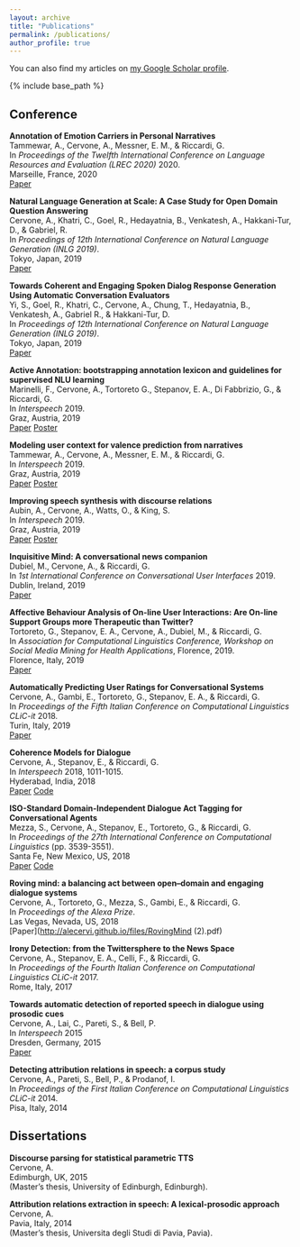 ```yaml
---
layout: archive
title: "Publications"
permalink: /publications/
author_profile: true
---
```


  You can also find my articles on [my Google Scholar profile](https://scholar.google.it/citations?user=o4OksrQAAAAJ&hl=en "Scholar").


{% include base_path %}

## Conference

<strong>Annotation of Emotion Carriers in Personal Narratives</strong> <br />
Tammewar, A., Cervone, A., Messner, E. M., & Riccardi, G. <br />
In <i>Proceedings of the Twelfth International Conference on Language Resources and Evaluation (LREC 2020)</i> 2020. <br />
Marseille, France, 2020 <br />
[Paper](http://alecervi.github.io/files/LRECEmotionCarrierAnnotation.pdf)

<strong>Natural Language Generation at Scale: A Case Study for Open Domain Question Answering </strong> <br />
Cervone, A., Khatri, C., Goel, R., Hedayatnia, B., Venkatesh, A., Hakkani-Tur, D., & Gabriel, R. <br />
In <i> Proceedings of 12th International Conference on Natural Language Generation (INLG 2019)</i>. <br />
Tokyo, Japan, 2019 <br />
[Paper](http://alecervi.github.io/files/NLG_at_scale_final.pdf)

<strong>Towards Coherent and Engaging Spoken Dialog Response Generation Using Automatic Conversation Evaluators </strong> <br />
Yi, S., Goel, R., Khatri, C., Cervone, A., Chung, T., Hedayatnia, B., Venkatesh, A., Gabriel R., & Hakkani-Tur, D. <br /> 
In <i> Proceedings of 12th International Conference on Natural Language Generation (INLG 2019)</i>. <br />
Tokyo, Japan, 2019 <br />
[Paper](http://alecervi.github.io/files/Towards_Coherent_and_Engaging_Spoken_Dialog_Response_Generation.pdf)

<strong>Active Annotation: bootstrapping annotation lexicon and guidelines for supervised NLU learning </strong> <br />
Marinelli, F., Cervone, A., Tortoreto G., Stepanov, E. A., Di Fabbrizio, G., & Riccardi, G. <br /> 
In <i>Interspeech</i> 2019. <br />
Graz, Austria, 2019 <br />
[Paper](http://alecervi.github.io/files/2537.pdf) [Poster](http://alecervi.github.io/files/IS19_AA_Poster_final_.pdf)

<strong>Modeling user context for valence prediction from narratives </strong> <br />
Tammewar, A., Cervone, A., Messner, E. M., & Riccardi, G.  <br />
In <i>Interspeech</i> 2019. <br />
Graz, Austria, 2019 <br />
[Paper](http://alecervi.github.io/files/2489.pdf) [Poster](http://alecervi.github.io/files/ppt3.pdf)

<strong>Improving speech synthesis with discourse relations </strong> <br />
Aubin, A., Cervone, A., Watts, O., & King, S. <br />
In <i>Interspeech</i> 2019. <br />
Graz, Austria, 2019 <br />
[Paper](http://alecervi.github.io/files/1945.pdf) [Poster](https://alecervi.github.io/files/Poster_PowerPoint_Version_2019-09-10.pdf)

<strong>Inquisitive Mind: A conversational news companion </strong> <br />
Dubiel, M., Cervone, A., & Riccardi, G. <br />
In <i>1st International Conference on Conversational User Interfaces</i> 2019. <br />
Dublin, Ireland, 2019 <br />
[Paper](http://alecervi.github.io/files/Dubiel_etal_CUI_2019_Inquisitive_mind_a_conversational_news_companion.pdf)

<strong>Affective Behaviour Analysis of On-line User Interactions: Are On-line Support Groups more Therapeutic than Twitter? </strong> <br />
Tortoreto, G., Stepanov, E. A., Cervone, A., Dubiel, M., & Riccardi, G. <br />
In <i>Association for Computational Linguistics Conference, Workshop on Social Media Mining for Health Applications</i>, Florence, 2019. <br />
Florence, Italy, 2019 <br />
[Paper](http://alecervi.github.io/files/W19-3211.pdf)

<strong>Automatically Predicting User Ratings for Conversational Systems </strong> <br />
Cervone, A., Gambi, E., Tortoreto, G., Stepanov, E. A., & Riccardi, G. <br />
In <i>Proceedings of the Fifth Italian Conference on Computational Linguistics CLiC-it</i> 2018. <br />
Turin, Italy, 2019 <br />
[Paper](http://alecervi.github.io/files/paper32.pdf)

<strong>Coherence Models for Dialogue </strong> <br />
Cervone, A., Stepanov, E., & Riccardi, G. <br />
In <i>Interspeech</i> 2018, 1011-1015. <br />
Hyderabad, India, 2018 <br />
[Paper](http://alecervi.github.io/files/2446.pdf) [Code](https://github.com/alecervi/Coherence-models-for-dialogue)
  
<strong>ISO-Standard Domain-Independent Dialogue Act Tagging for Conversational Agents </strong> <br />
Mezza, S., Cervone, A., Stepanov, E., Tortoreto, G., & Riccardi, G. <br />
In <i>Proceedings of the 27th International Conference on Computational Linguistics</i> (pp. 3539-3551). <br />
Santa Fe, New Mexico, US, 2018 <br />
[Paper](http://alecervi.github.io/files/C18-1300.pdf) [Code](https://github.com/ColingPaper2018/DialogueAct-Tagger)

<strong>Roving mind: a balancing act between open–domain and engaging dialogue systems </strong> <br />
Cervone, A., Tortoreto, G., Mezza, S., Gambi, E., & Riccardi, G. <br />
In <i>Proceedings of the Alexa Prize</i>. <br />
Las Vegas, Nevada, US, 2018 <br />
[Paper](http://alecervi.github.io/files/RovingMind (2).pdf)

<strong>Irony Detection: from the Twittersphere to the News Space </strong> <br />
Cervone, A., Stepanov, E. A., Celli, F., & Riccardi, G. <br />
In <i>Proceedings of the Fourth Italian Conference on Computational Linguistics CLiC-it</i> 2017. <br />
Rome, Italy, 2017

<strong>Towards automatic detection of reported speech in dialogue using prosodic cues </strong> <br />
Cervone, A., Lai, C., Pareti, S., & Bell, P. <br />
In <i>Interspeech</i> 2015 <br />
Dresden, Germany, 2015 <br />
[Paper](http://alecervi.github.io/files/cervone2015quotes.pdf)

<strong>Detecting attribution relations in speech: a corpus study </strong> <br />
Cervone, A., Pareti, S., Bell, P., & Prodanof, I. <br />
In <i>Proceedings of the First Italian Conference on Computational Linguistics CLiC-it</i> 2014. <br />
Pisa, Italy, 2014
  

## Dissertations

<strong>Discourse parsing for statistical parametric TTS </strong> <br />
Cervone, A. <br />
Edimburgh, UK, 2015 <br />
(Master’s thesis, University of Edinburgh, Edinburgh).

<strong>Attribution relations extraction in speech: A lexical-prosodic approach </strong> <br />
Cervone, A. <br />
Pavia, Italy, 2014 <br />
(Master’s thesis, Universita degli Studi di Pavia, Pavia).





